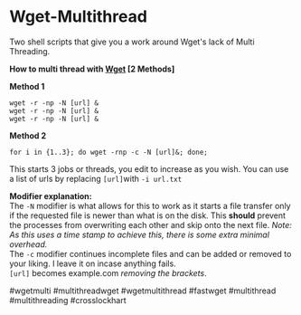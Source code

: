 # Wget-Multithread
Two shell scripts that give you a work around Wget's lack of Multi Threading.


**How to multi thread with [Wget](https://www.gnu.org/software/wget/) [2 Methods]**  

**Method 1**

    wget -r -np -N [url] &
    wget -r -np -N [url] &
    wget -r -np -N [url] &

**Method 2**

    for i in {1..3}; do wget -rnp -c -N [url]&; done;  

This starts 3 jobs or threads, you edit to increase as you wish. 
You can use a list of urls by replacing `[url]`with `-i url.txt`  
  
**Modifier explanation:**  
The `-N` modifier is what allows for this to work as it starts a file transfer only if the requested file is newer than what is on the disk. This **should** prevent the processes from overwriting each other and skip onto the next file. *Note: As this uses a time stamp to achieve this, there is some extra minimal overhead.*  
The `-c` modifier continues incomplete files and can be added or removed to your liking. I leave it on incase anything fails.  
`[url]` becomes example.com *removing the brackets*.  
  
#wgetmulti
#multithreadwget
#wgetmultithread
#fastwget
#multithread
#multithreading
#crosslockhart
